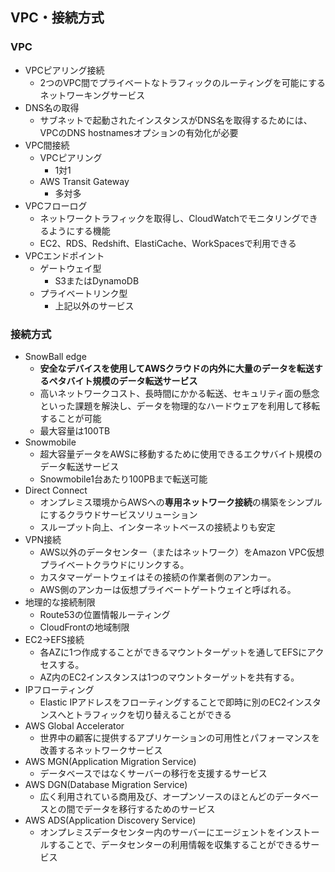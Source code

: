 ## VPC・接続方式

### VPC
- VPCピアリング接続
    - 2つのVPC間でプライベートなトラフィックのルーティングを可能にするネットワーキングサービス
- DNS名の取得
    - サブネットで起動されたインスタンスがDNS名を取得するためには、VPCのDNS hostnamesオプションの有効化が必要
- VPC間接続
    - VPCピアリング
        - 1対1
    - AWS Transit Gateway
        - 多対多
- VPCフローログ
    - ネットワークトラフィックを取得し、CloudWatchでモニタリングできるようにする機能
    - EC2、RDS、Redshift、ElastiCache、WorkSpacesで利用できる
- VPCエンドポイント
    - ゲートウェイ型
        - S3またはDynamoDB
    - プライベートリンク型
        - 上記以外のサービス

### 接続方式
- SnowBall edge
    - **安全なデバイスを使用してAWSクラウドの内外に大量のデータを転送するペタバイト規模のデータ転送サービス**
    - 高いネットワークコスト、長時間にかかる転送、セキュリティ面の懸念といった課題を解決し、データを物理的なハードウェアを利用して移転することが可能
    - 最大容量は100TB
- Snowmobile
    - 超大容量データをAWSに移動するために使用できるエクサバイト規模のデータ転送サービス
    - Snowmobile1台あたり100PBまで転送可能
- Direct Connect
    - オンプレミス環境からAWSへの**専用ネットワーク接続**の構築をシンプルにするクラウドサービスソリューション
    - スループット向上、インターネットベースの接続よりも安定
- VPN接続
    - AWS以外のデータセンター（またはネットワーク）をAmazon VPC仮想プライベートクラウドにリンクする。
    - カスタマーゲートウェイはその接続の作業者側のアンカー。
    - AWS側のアンカーは仮想プライベートゲートウェイと呼ばれる。
- 地理的な接続制限
    - Route53の位置情報ルーティング
    - CloudFrontの地域制限
- EC2->EFS接続
    - 各AZに1つ作成することができるマウントターゲットを通してEFSにアクセスする。
    - AZ内のEC2インスタンスは1つのマウントターゲットを共有する。
- IPフローティング
    - Elastic IPアドレスをフローティングすることで即時に別のEC2インスタンスへとトラフィックを切り替えることができる
- AWS Global Accelerator
    - 世界中の顧客に提供するアプリケーションの可用性とパフォーマンスを改善するネットワークサービス
- AWS MGN(Application Migration Service)
    - データベースではなくサーバーの移行を支援するサービス
- AWS DGN(Database Migration Service)
    - 広く利用されている商用及び、オープンソースのほとんどのデータベースとの間でデータを移行するためのサービス
- AWS ADS(Application Discovery Service)
    - オンプレミスデータセンター内のサーバーにエージェントをインストールすることで、データセンターの利用情報を収集することができるサービス

